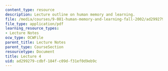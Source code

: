 ```yaml
---
content_type: resource
description: Lecture outline on human memory and learning.
file: /media/courses/9-081-human-memory-and-learning-fall-2002/ad299279cdbf184fc09df31ef0d9eb9c_lecnote4.pdf
file_type: application/pdf
learning_resource_types:
- Lecture Notes
ocw_type: OCWFile
parent_title: Lecture Notes
parent_type: CourseSection
resourcetype: Document
title: Lecture 4
uid: ad299279-cdbf-184f-c09d-f31ef0d9eb9c
---
```

